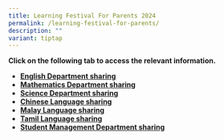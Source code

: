 ```yaml
---
title: Learning Festival For Parents 2024
permalink: /learning-festival-for-parents/
description: ""
variant: tiptap
---
```

<p><strong>Click on the following tab to access the relevant information.</strong></p>
<ul>
<li><strong><a href="/learning-festival-for-parents/english-department/">English Department sharing</a></strong></li>
<li><strong><a href="/learning-festival-for-parents/math-department/">Mathematics Department sharing</a></strong></li>
	<li><strong><a href="/learning-festival-for-parents/science-department/">Science Department sharing</a></strong></li>
<li><strong><a href="/learning-festival-for-parents/chinese-language/">Chinese Language sharing</a></strong></li>
<li><strong><a href="/learning-festival-for-parents/malay-language/">Malay Language sharing</a></strong></li>
<li><strong><a href="/learning-festival-for-parents/tamil-language/">Tamil Language sharing</a></strong></li>
<li><strong><a href="/learning-festival-for-parents/student-management/">Student Management Department sharing</a></strong></li></ul>